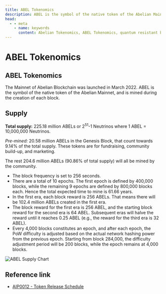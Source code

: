 ```yaml
---
title: ABEL Tokenomics
description: ABEL is the symbol of the native token of the Abelian Mainnet, and is mined during the creation of each block.
head:
  - - meta
    - name: keywords
      content: Abelian Tokenomics, ABEL Tokenomics, quantum resistant blockchain, post quantum, quantum resistant, quantum safe
---
```


# ABEL Tokenomics

## ABEL Tokenomics

The Mainnet of Abelian Blockchain was launched in March 2022. ABEL is the symbol of the native token of the Abelian Mainnet,
and is mined during the creation of each block.

## Supply

**Total supply:** 225.18 million ABELs or 2<sup>51</sup>-1 Neutrinos where 1 ABEL = 10,000,000 Neutrinos.

*Pre-mined:* 20.58 million ABELs in the Genesis Block, that count towards 9.14% of the total supply.
These tokens are for fundraising, community build-up, and marketing.

The rest 204.6 million ABELs (90.86% of total supply) will all be mined by the community.
- The block frequency is set to 256 seconds.
- There are a total of 10 epochs. The first epoch is defined by 400,000 blocks, while the remaining 9 epochs are defined by 800,000 blocks each. Hence the total expected time to mine is 61.66 years.
- In the first era, each block reward is 256 ABELs. That means there will be 102.4 million ABELs created in the first era.
- The block reward for the first era is 256 ABEL, and the starting block reward for the second era is 64 ABEL. Subsequent eras will halve the reward until it reaches 0.25 ABEL (e.g., the reward for the third era is 32 ABEL).
- Every 4,000 blocks constitutes an epoch, and after each epoch, the PoW difficulty is adjusted based on the actual network hashing power from the previous epoch. Starting from block 284,000, the difficulty adjustment period will be 200 blocks, while the epoch remains at 4,000 blocks.

![ABEL Supply Chart](/tokenomics/ABEL-Supply.png)

## Reference link

- [AIP0012 - Token Release Schedule](https://github.com/pqabelian/aips/blob/master/aips/aip0012/aip0012_v002.pdf)

